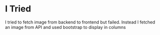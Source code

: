 # I Tried

I tried to fetch image from backend to frontend but failed. Instead I fetched an image from API and used bootstrap to display in columns
